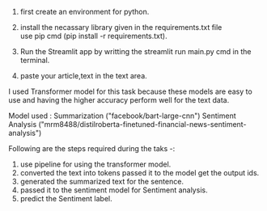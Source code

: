 1. first create an environment for python. 
2. install the necassary library given in the requirements.txt file  
    use pip cmd (pip install -r requirements.txt).

3. Run the Streamlit app by writting the streamlit run main.py cmd in the terminal.
4. paste your article,text  in the text area.

I used Transformer model for this task because these models are easy to use and having the higher accuracy perform well for the text data.

Model used :
    Summarization ("facebook/bart-large-cnn")
    Sentiment Analysis ("mrm8488/distilroberta-finetuned-financial-news-sentiment-analysis")


Following are the steps required during the taks -:

1. use pipeline for using the transformer model.
2. converted the text into tokens passed it to the model get the output ids.
3. generated the summarized text for the sentence.
4. passed it to the sentiment model for  Sentiment analysis.
5. predict the Sentiment label.